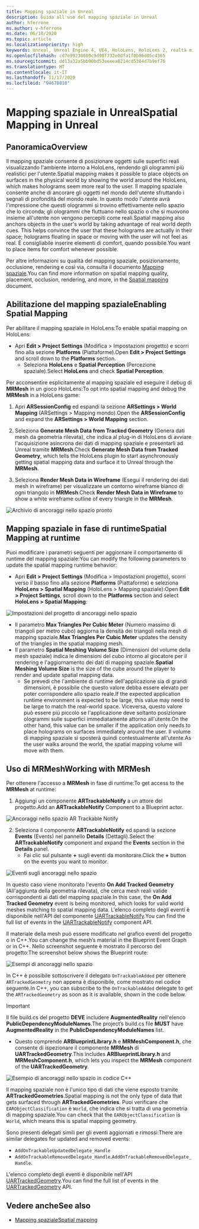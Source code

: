 ```yaml
---
title: Mapping spaziale in Unreal
description: Guida all'uso del mapping spaziale in Unreal
author: hferrone
ms.author: v-hferrone
ms.date: 06/10/2020
ms.topic: article
ms.localizationpriority: high
keywords: Unreal, Unreal Engine 4, UE4, HoloLens, HoloLens 2, realtà mista, sviluppo, funzionalità, documentazione, guide, ologrammi, mapping spaziale, visore VR realtà mista, visore VR di windows mixed reality, visore per realtà virtuale
ms.openlocfilehash: cd7e99230809c9d98f732e0dfa1f0b86d05c4365
ms.sourcegitcommit: dd13a32a5bb90bd53eeeea8214cd5384d7b9ef76
ms.translationtype: HT
ms.contentlocale: it-IT
ms.lasthandoff: 11/17/2020
ms.locfileid: "94678810"
---
```

# <a name="spatial-mapping-in-unreal"></a><span data-ttu-id="c1d4a-104">Mapping spaziale in Unreal</span><span class="sxs-lookup"><span data-stu-id="c1d4a-104">Spatial Mapping in Unreal</span></span>

## <a name="overview"></a><span data-ttu-id="c1d4a-105">Panoramica</span><span class="sxs-lookup"><span data-stu-id="c1d4a-105">Overview</span></span>
<span data-ttu-id="c1d4a-106">Il mapping spaziale consente di posizionare oggetti sulle superfici reali visualizzando l'ambiente intorno a HoloLens, rendendo gli ologrammi più realistici per l'utente.</span><span class="sxs-lookup"><span data-stu-id="c1d4a-106">Spatial mapping makes it possible to place objects on surfaces in the physical world by showing the world around the HoloLens, which makes holograms seem more real to the user.</span></span> <span data-ttu-id="c1d4a-107">Il mapping spaziale consente anche di ancorare gli oggetti nel mondo dell'utente sfruttando i segnali di profondità del mondo reale. In questo modo l'utente avrà l'impressione che questi ologrammi si trovino effettivamente nello spazio che lo circonda; gli ologrammi che fluttuano nello spazio o che si muovono insieme all'utente non vengono percepiti come reali.</span><span class="sxs-lookup"><span data-stu-id="c1d4a-107">Spatial mapping also anchors objects in the user's world by taking advantage of real world depth cues. This helps convince the user that these holograms are actually in their space; holograms floating in space or moving with the user will not feel as real.</span></span> <span data-ttu-id="c1d4a-108">È consigliabile inserire elementi di comfort, quando possibile.</span><span class="sxs-lookup"><span data-stu-id="c1d4a-108">You want to place items for comfort whenever possible.</span></span>

<span data-ttu-id="c1d4a-109">Per altre informazioni su qualità del mapping spaziale, posizionamento, occlusione, rendering e così via, consulta il documento [Mapping spaziale](../../design/spatial-mapping.md).</span><span class="sxs-lookup"><span data-stu-id="c1d4a-109">You can find more information on spatial mapping quality, placement, occlusion, rendering, and more, in the [Spatial mapping](../../design/spatial-mapping.md) document.</span></span>

## <a name="enabling-spatial-mapping"></a><span data-ttu-id="c1d4a-110">Abilitazione del mapping spaziale</span><span class="sxs-lookup"><span data-stu-id="c1d4a-110">Enabling Spatial Mapping</span></span>

<span data-ttu-id="c1d4a-111">Per abilitare il mapping spaziale in HoloLens:</span><span class="sxs-lookup"><span data-stu-id="c1d4a-111">To enable spatial mapping on HoloLens:</span></span>
- <span data-ttu-id="c1d4a-112">Apri **Edit > Project Settings** (Modifica > Impostazioni progetto) e scorri fino alla sezione **Platforms** (Piattaforme).</span><span class="sxs-lookup"><span data-stu-id="c1d4a-112">Open **Edit > Project Settings** and scroll down to the **Platforms** section.</span></span>    
    + <span data-ttu-id="c1d4a-113">Seleziona **HoloLens** e **Spatial Perception** (Percezione spaziale).</span><span class="sxs-lookup"><span data-stu-id="c1d4a-113">Select **HoloLens** and check **Spatial Perception**.</span></span>

<span data-ttu-id="c1d4a-114">Per acconsentire esplicitamente al mapping spaziale ed eseguire il debug di **MRMesh** in un gioco HoloLens:</span><span class="sxs-lookup"><span data-stu-id="c1d4a-114">To opt into spatial mapping and debug the **MRMesh** in a HoloLens game:</span></span>
1. <span data-ttu-id="c1d4a-115">Apri **ARSessionConfig** ed espandi la sezione **ARSettings > World Mapping** (ARSettings > Mapping mondo).</span><span class="sxs-lookup"><span data-stu-id="c1d4a-115">Open the **ARSessionConfig** and expand the **ARSettings > World Mapping** section.</span></span> 

2. <span data-ttu-id="c1d4a-116">Seleziona **Generate Mesh Data from Tracked Geometry** (Genera dati mesh da geometria rilevata), che indica al plug-in di HoloLens di avviare l'acquisizione asincrona dei dati di mapping spaziale e presentarli ad Unreal tramite **MRMesh**.</span><span class="sxs-lookup"><span data-stu-id="c1d4a-116">Check **Generate Mesh Data from Tracked Geometry**, which tells the HoloLens plugin to start asynchronously getting spatial mapping data and surface it to Unreal through the **MRMesh**.</span></span> 
3. <span data-ttu-id="c1d4a-117">Seleziona **Render Mesh Data in Wireframe** (Esegui il rendering dei dati mesh in wireframe) per visualizzare un contorno wireframe bianco di ogni triangolo in **MRMesh**.</span><span class="sxs-lookup"><span data-stu-id="c1d4a-117">Check **Render Mesh Data in Wireframe** to show a white wireframe outline of every triangle in the **MRMesh**.</span></span> 

![Archivio di ancoraggi nello spazio pronto](images/unreal-spatialmapping-arsettings.PNG)


## <a name="spatial-mapping-at-runtime"></a><span data-ttu-id="c1d4a-119">Mapping spaziale in fase di runtime</span><span class="sxs-lookup"><span data-stu-id="c1d4a-119">Spatial Mapping at runtime</span></span>
<span data-ttu-id="c1d4a-120">Puoi modificare i parametri seguenti per aggiornare il comportamento di runtime del mapping spaziale:</span><span class="sxs-lookup"><span data-stu-id="c1d4a-120">You can modify the following parameters to update the spatial mapping runtime behavior:</span></span>

- <span data-ttu-id="c1d4a-121">Apri **Edit > Project Settings** (Modifica > Impostazioni progetto), scorri verso il basso fino alla sezione **Platforms** (Piattaforme) e seleziona **HoloLens > Spatial Mapping** (HoloLens > Mapping spaziale):</span><span class="sxs-lookup"><span data-stu-id="c1d4a-121">Open **Edit > Project Settings**, scroll down to the **Platforms** section and select **HoloLens > Spatial Mapping**:</span></span> 

![Impostazioni del progetto di ancoraggi nello spazio](images/unreal-spatialmapping-projectsettings.PNG)

- <span data-ttu-id="c1d4a-123">Il parametro **Max Triangles Per Cubic Meter** (Numero massimo di triangoli per metro cubo) aggiorna la densità dei triangoli nella mesh di mapping spaziale.</span><span class="sxs-lookup"><span data-stu-id="c1d4a-123">**Max Triangles Per Cubic Meter** updates the density of the triangles in the spatial mapping mesh.</span></span>  
- <span data-ttu-id="c1d4a-124">Il parametro **Spatial Meshing Volume Size** (Dimensioni del volume della mesh spaziale) indica le dimensioni del cubo intorno al giocatore per il rendering e l'aggiornamento dei dati di mapping spaziale.</span><span class="sxs-lookup"><span data-stu-id="c1d4a-124">**Spatial Meshing Volume Size** is the size of the cube around the player to render and update spatial mapping data.</span></span>  
    + <span data-ttu-id="c1d4a-125">Se prevedi che l'ambiente di runtime dell'applicazione sia di grandi dimensioni, è possibile che questo valore debba essere elevato per poter corrispondere allo spazio reale.</span><span class="sxs-lookup"><span data-stu-id="c1d4a-125">If the expected application runtime environment is expected to be large, this value may need to be large to match the real-world space.</span></span>  <span data-ttu-id="c1d4a-126">Viceversa, questo valore può essere più piccolo se l'applicazione deve soltanto posizionare ologrammi sulle superfici immediatamente attorno all'utente.</span><span class="sxs-lookup"><span data-stu-id="c1d4a-126">On the other hand, this value can be smaller if the application only needs to place holograms on surfaces immediately around the user.</span></span> <span data-ttu-id="c1d4a-127">Il volume di mapping spaziale si sposterà quindi contestualmente all'utente.</span><span class="sxs-lookup"><span data-stu-id="c1d4a-127">As the user walks around the world, the spatial mapping volume will move with them.</span></span> 

## <a name="working-with-mrmesh"></a><span data-ttu-id="c1d4a-128">Uso di MRMesh</span><span class="sxs-lookup"><span data-stu-id="c1d4a-128">Working with MRMesh</span></span>
<span data-ttu-id="c1d4a-129">Per ottenere l'accesso a **MRMesh** in fase di runtime:</span><span class="sxs-lookup"><span data-stu-id="c1d4a-129">To get access to the **MRMesh** at runtime:</span></span>
1. <span data-ttu-id="c1d4a-130">Aggiungi un componente **ARTrackableNotify** a un attore del progetto.</span><span class="sxs-lookup"><span data-stu-id="c1d4a-130">Add an **ARTrackableNotify** Component to a Blueprint actor.</span></span> 

![Ancoraggi nello spazio AR Trackable Notify](images/unreal-spatialmapping-artrackablenotify.PNG)

2. <span data-ttu-id="c1d4a-132">Seleziona il componente **ARTrackableNotify** ed spandi la sezione **Events** (Events) nel pannello **Details** (Dettagli).</span><span class="sxs-lookup"><span data-stu-id="c1d4a-132">Select the **ARTrackableNotify** component and expand the **Events** section in the **Details** panel.</span></span> 
    - <span data-ttu-id="c1d4a-133">Fai clic sul pulsante **+** sugli eventi da monitorare.</span><span class="sxs-lookup"><span data-stu-id="c1d4a-133">Click the **+** button on the events you want to monitor.</span></span> 

![Eventi sugli ancoraggi nello spazio](images/unreal-spatialmapping-events.PNG)

<span data-ttu-id="c1d4a-135">In questo caso viene monitorato l'evento **On Add Tracked Geometry** (All'aggiunta della geometria rilevata), che cerca mesh reali valide corrispondenti ai dati del mapping spaziale.</span><span class="sxs-lookup"><span data-stu-id="c1d4a-135">In this case, the **On Add Tracked Geometry** event is being monitored, which looks for valid world meshes matching to spatial mapping data.</span></span> <span data-ttu-id="c1d4a-136">L'elenco completo degli eventi è disponibile nell'API del componente [UARTrackableNotify](https://docs.unrealengine.com/API/Runtime/AugmentedReality/UARTrackableNotifyComponent/index.html).</span><span class="sxs-lookup"><span data-stu-id="c1d4a-136">You can find the full list of events in the [UARTrackableNotify](https://docs.unrealengine.com/API/Runtime/AugmentedReality/UARTrackableNotifyComponent/index.html) component API.</span></span> 

<span data-ttu-id="c1d4a-137">Il materiale della mesh può essere modificato nel grafico eventi del progetto o in C++.</span><span class="sxs-lookup"><span data-stu-id="c1d4a-137">You can change the mesh’s material in the Blueprint Event Graph or in C++.</span></span> <span data-ttu-id="c1d4a-138">Nello screenshot seguente è mostrato il percorso del progetto:</span><span class="sxs-lookup"><span data-stu-id="c1d4a-138">The screenshot below shows the Blueprint route:</span></span> 

![Esempi di ancoraggi nello spazio](images/unreal-spatialmapping-example.PNG)

<span data-ttu-id="c1d4a-140">In C++ è possibile sottoscrivere il delegato `OnTrackableAdded` per ottenere `ARTrackedGeometry` non appena è disponibile, come mostrato nel codice seguente.</span><span class="sxs-lookup"><span data-stu-id="c1d4a-140">In C++, you can subscribe to the `OnTrackableAdded` delegate to get the `ARTrackedGeometry` as soon as it is available, shown in the code below.</span></span> 

> [!IMPORTANT]
> <span data-ttu-id="c1d4a-141">Il file build.cs del progetto **DEVE** includere **AugmentedReality** nell'elenco **PublicDependencyModuleNames**.</span><span class="sxs-lookup"><span data-stu-id="c1d4a-141">The project’s build.cs file **MUST** have **AugmentedReality** in the **PublicDependencyModuleNames** list.</span></span>
> - <span data-ttu-id="c1d4a-142">Questo comprende **ARBlueprintLibrary.h** e **MRMeshComponent.h**, che consente di ispezionare il componente **MRMesh** di **UARTrackedGeometry**.</span><span class="sxs-lookup"><span data-stu-id="c1d4a-142">This includes **ARBlueprintLibrary.h** and **MRMeshComponent.h**, which lets you inspect the **MRMesh** component of the **UARTrackedGeometry**.</span></span> 

![Esempio di ancoraggi nello spazio in codice C++](images/unreal-spatialmapping-examplecode.PNG)

<span data-ttu-id="c1d4a-144">Il mapping spaziale non è l'unico tipo di dati che viene esposto tramite **ARTrackedGeometries**.</span><span class="sxs-lookup"><span data-stu-id="c1d4a-144">Spatial mapping is not the only type of data that gets surfaced through **ARTrackedGeometries**.</span></span> <span data-ttu-id="c1d4a-145">Puoi verificare che `EARObjectClassification` è `World`, che indica che si tratta di una geometria di mapping spaziale.</span><span class="sxs-lookup"><span data-stu-id="c1d4a-145">You can check that the `EARObjectClassification` is `World`, which means this is spatial mapping geometry.</span></span> 

<span data-ttu-id="c1d4a-146">Sono presenti delegati simili per gli eventi aggiornati e rimossi:</span><span class="sxs-lookup"><span data-stu-id="c1d4a-146">There are similar delegates for updated and removed events:</span></span> 
- `AddOnTrackableUpdatedDelegate_Handle` 
- <span data-ttu-id="c1d4a-147">`AddOnTrackableRemovedDelegate_Handle`.</span><span class="sxs-lookup"><span data-stu-id="c1d4a-147">`AddOnTrackableRemovedDelegate_Handle`.</span></span> 

<span data-ttu-id="c1d4a-148">L'elenco completo degli eventi è disponibile nell'API [UARTrackedGeometry](https://docs.unrealengine.com/API/Runtime/AugmentedReality/UARTrackedGeometry/index.html).</span><span class="sxs-lookup"><span data-stu-id="c1d4a-148">You can find the full list of events in the [UARTrackedGeometry](https://docs.unrealengine.com/API/Runtime/AugmentedReality/UARTrackedGeometry/index.html) API.</span></span>

## <a name="see-also"></a><span data-ttu-id="c1d4a-149">Vedere anche</span><span class="sxs-lookup"><span data-stu-id="c1d4a-149">See also</span></span>
* [<span data-ttu-id="c1d4a-150">Mapping spaziale</span><span class="sxs-lookup"><span data-stu-id="c1d4a-150">Spatial mapping</span></span>](../../design/spatial-mapping.md)
